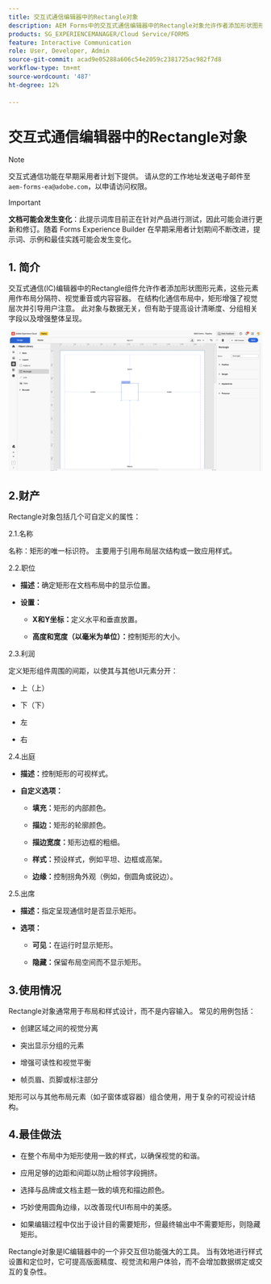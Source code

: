 ```yaml
---
title: 交互式通信编辑器中的Rectangle对象
description: AEM Forms中的交互式通信编辑器中的Rectangle对象允许作者添加形状图形元素，这些元素用作布局分隔符、视觉重音或内容容器。
products: SG_EXPERIENCEMANAGER/Cloud Service/FORMS
feature: Interactive Communication
role: User, Developer, Admin
source-git-commit: acad9e05288a606c54e2059c2381725ac982f7d8
workflow-type: tm+mt
source-wordcount: '487'
ht-degree: 12%

---
```



# 交互式通信编辑器中的Rectangle对象

>[!NOTE]
>
> 交互式通信功能在早期采用者计划下提供。 请从您的工作地址发送电子邮件至 `aem-forms-ea@adobe.com`，以申请访问权限。

>[!IMPORTANT]
>
> **文档可能会发生变化**：此提示词库目前正在针对产品进行测试，因此可能会进行更新和修订。随着 Forms Experience Builder 在早期采用者计划期间不断改进，提示词、示例和最佳实践可能会发生变化。

## &#x200B;1. 简介

交互式通信(IC)编辑器中的Rectangle组件允许作者添加形状图形元素，这些元素用作布局分隔符、视觉重音或内容容器。 在结构化通信布局中，矩形增强了视觉层次并引导用户注意。
此对象与数据无关，但有助于提高设计清晰度、分组相关字段以及增强整体呈现。

![查找IC文档](/help/forms/interactive-communication/assets/rectangle.png)

## 2.财产

Rectangle对象包括几个可自定义的属性：

2.1.名称

名称：矩形的唯一标识符。 主要用于引用布局层次结构或一致应用样式。

2.2.职位

- **描述：**&#x200B;确定矩形在文档布局中的显示位置。

- **设置：**

   - **X和Y坐标：**&#x200B;定义水平和垂直放置。

   - **高度和宽度（以毫米为单位）：**&#x200B;控制矩形的大小。

2.3.利润

定义矩形组件周围的间距，以使其与其他UI元素分开：

- 上（上）

- 下（下）

- 左

- 右

2.4.出庭

- **描述：**&#x200B;控制矩形的可视样式。

- **自定义选项：**

   - **填充：**&#x200B;矩形的内部颜色。

   - **描边：**&#x200B;矩形的轮廓颜色。

   - **描边宽度：**&#x200B;矩形边框的粗细。

   - **样式：**&#x200B;预设样式，例如平坦、边框或高架。

   - **边缘：**&#x200B;控制拐角外观（例如，倒圆角或锐边）。

2.5.出席

- **描述：**&#x200B;指定呈现通信时是否显示矩形。

- **选项：**

   - **可见：**&#x200B;在运行时显示矩形。

   - **隐藏：**&#x200B;保留布局空间而不显示矩形。

## 3.使用情况

Rectangle对象通常用于布局和样式设计，而不是内容输入。 常见的用例包括：

- 创建区域之间的视觉分离

- 突出显示分组的元素

- 增强可读性和视觉平衡

- 帧页眉、页脚或标注部分

矩形可以与其他布局元素（如子窗体或容器）组合使用，用于复杂的可视设计结构。

## 4.最佳做法

- 在整个布局中为矩形使用一致的样式，以确保视觉的和谐。

- 应用足够的边距和间距以防止相邻字段拥挤。

- 选择与品牌或文档主题一致的填充和描边颜色。

- 巧妙使用圆角边缘，以改善现代UI布局中的美感。

- 如果编辑过程中仅出于设计目的需要矩形，但最终输出中不需要矩形，则隐藏矩形。

Rectangle对象是IC编辑器中的一个非交互但功能强大的工具。 当有效地进行样式设置和定位时，它可提高版面精度、视觉流和用户体验，而不会增加数据绑定或交互的复杂性。


